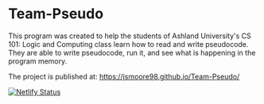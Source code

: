 # Team-Pseudo
This program was created to help the students of Ashland University's CS 101: Logic and Computing class learn how to read and write pseudocode. They are able to write pseudocode, run it, and see what is happening in the program memory.

The project is published at:
https://jsmoore98.github.io/Team-Pseudo/

[![Netlify Status](https://api.netlify.com/api/v1/badges/ffeaaa71-2264-43be-afa9-7ea9c39c0e0d/deploy-status)](https://app.netlify.com/sites/team-pseudo/deploys)
